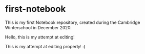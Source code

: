 # first-notebook
This is my first Notebook repository, created during the Cambridge Winterschool in December 2020.


Hello, this is my attempt at editing!

This is my attempt at editing properly! :)
